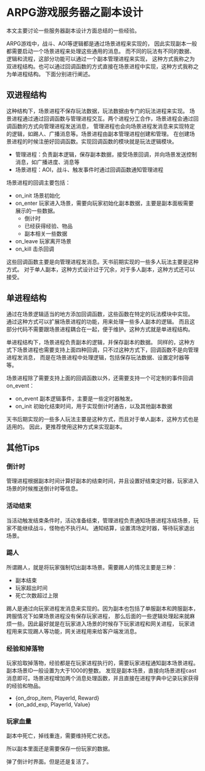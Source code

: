 # ARPG游戏服务器之副本设计

本文主要讨论一些服务器副本设计方面总结的一些经验。

ARPG游戏中，战斗、AOI等逻辑都是通过场景进程来实现的，
因此实现副本一般都需要启动一个场景进程来处理这些通用的消息。
而不同的玩法有不同的数据、逻辑和流程，这部分功能可以通过一个副本管理进程来实现，
这种方式我称之为双进程结构。也可以通过回调函数的方式直接在场景进程中实现，这种方式我称之为单进程结构。
下面分别进行阐述。

## 双进程结构

这种结构下，场景进程不保存玩法数据，玩法数据由专门的玩法进程来实现。
场景进程通过通过回调函数与管理进程交互。两个进程分工合作，场景进程会通过回调函数的方式向管理进程发送消息，
管理进程也会向场景进程发消息来实现特定的逻辑，如踢人、广播消息等。场景进程由副本管理进程创建和管理。
在创建场景进程的时候注册好回调函数。实现回调函数的模块就是玩法逻辑模块。

* 管理进程：负责副本逻辑，保存副本数据，接受场景回调，并向场景发送控制消息，如广播进度、消息等
* 场景进程：AOI，战斗、触发事件时通过回调函数通知管理进程

场景进程的回调主要包括：
* on_init 场景初始化
* on_enter 玩家进入场景，需要向玩家初始化副本数据，主要是副本面板需要展示的一些数据。
    - 倒计时
    - 已经获得经验、物品
    - 副本相关一些数据
* on_leave 玩家离开场景
* on_kill 击杀回调

这些回调函数主要是向管理进程发消息。天书前期实现的一些多人玩法主要是这种方式。
对于单人副本，这种方式设计过于冗余，对于多人副本，这种方式还可以接受。

## 单进程结构

通过在场景逻辑适当的地方添加回调函数，这些函数在特定的玩法模块中实现。
通过这种方式可以扩展场景进程的功能，用来处理一些多人副本的逻辑。
而且这部分代码不需要跟场景进程耦合在一起，便于维护。这种方式就是单进程结构。

单进程结构下，场景进程负责副本的逻辑，并保存副本的数据。
同样的，这种方式下场景进程也需要支持上面四种回调，只不过这种方式下，回调函数不是向管理进程发消息，
而是在场景进程中处理逻辑，包括保存玩法数据、设置定时器等等。

场景进程除了需要支持上面的回调函数以外，还需要支持一个可定制的事件回调on_event：
* on_event 副本逻辑事件，主要是一些定时器触发。
* on_init 初始化结束时间，用于实现倒计时通告，以及其他副本数据

天书后期实现的一些多人玩法主要是这种方式，而且对于单人副本，这种方式也是适用的。
因此，更推荐使用这种方式来实现副本。

## 其他Tips

### 倒计时

管理进程根据副本时间计算好副本的结束时间，并且设置好结束定时器，玩家进入场景的时候推送倒计时等信息。

### 活动结束
当活动触发结束条件时，活动准备结束，管理进程负责通知场景进程冻结场景，玩家不能继续战斗，怪物也不执行AI。
通知结算，设置清场定时器，等待玩家退出场景。

### 踢人

所谓踢人，就是将玩家强制切出副本场景。需要踢人的情况主要是三种：
* 副本结束
* 玩家超出时间
* 死亡次数超过上限

踢人是通过向玩家进程发消息来实现的。因为副本也包括了单服副本和跨服副本，跨服情况下如果场景进程没有保存玩家进程，
那么后面的一些逻辑处理起来就麻烦一些。因此最好就是在玩家进入场景的时候存下玩家进程和网关进程，
玩家进程用来实现踢人等功能，网关进程用来给客户端发消息。

### 经验和掉落物

玩家拾取掉落物，经验都是在玩家进程执行的，需要玩家进程通知副本场景进程。副本场景ID一般设置为大于1000的整数。
发现是副本场景，直接向场景进程cast消息即可。场景进程增加两个消息处理函数，并且直接在进程字典中记录玩家获得的经验和物品。
* {on_drop_item, PlayerId, Reward}
* {on_add_exp, PlayerId, Value}

### 玩家血量

副本中死亡，掉线重连，需要维持死亡状态。

所以副本里面还是需要保存一份玩家的数据。

弹了倒计时界面。但是还是复活了。
